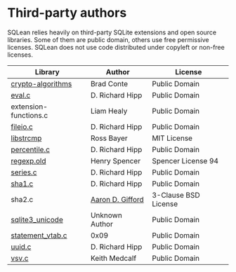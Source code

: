 # Third-party authors

SQLean relies heavily on third-party SQLite extensions and open source libraries. Some of them are public domain, others use free permissive licenses. SQLean does not use code distributed under copyleft or non-free licenses.

| Library | Author | License |
| ------- | ------ | ------- |
| [crypto-algorithms](https://github.com/B-Con/crypto-algorithms) | Brad Conte | Public Domain |
| [eval.c](https://www.sqlite.org/src/file/ext/misc/eval.c) | D. Richard Hipp | Public Domain |
| extension-functions.c | Liam Healy | Public Domain |
| [fileio.c](https://www.sqlite.org/src/file/ext/misc/fileio.c) | D. Richard Hipp | Public Domain |
| [libstrcmp](https://github.com/Rostepher/libstrcmp) | Ross Bayer | MIT License |
| [percentile.c](https://sqlite.org/src/file/ext/misc/percentile.c) | D. Richard Hipp | Public Domain |
| [regexp.old](https://github.com/garyhouston/regexp.old) | Henry Spencer | Spencer License 94 |
| [series.c](https://sqlite.org/src/file/ext/misc/series.c) | D. Richard Hipp | Public Domain |
| [sha1.c](https://sqlite.org/src/file/ext/misc/sha1.c) | D. Richard Hipp | Public Domain |
| sha2.c | [Aaron D. Gifford](https://aarongifford.com/) | 3-Clause BSD License |
| [sqlite3_unicode](https://github.com/Zensey/sqlite3_unicode) | Unknown Author | Public Domain |
| [statement_vtab.c](https://github.com/0x09/sqlite-statement-vtab/blob/master/statement_vtab.c) | 0x09 | Public Domain |
| [uuid.c](https://sqlite.org/src/file/ext/misc/uuid.c) | D. Richard Hipp | Public Domain |
| [vsv.c](http://www.dessus.com/files/vsv.c) | Keith Medcalf | Public Domain |
